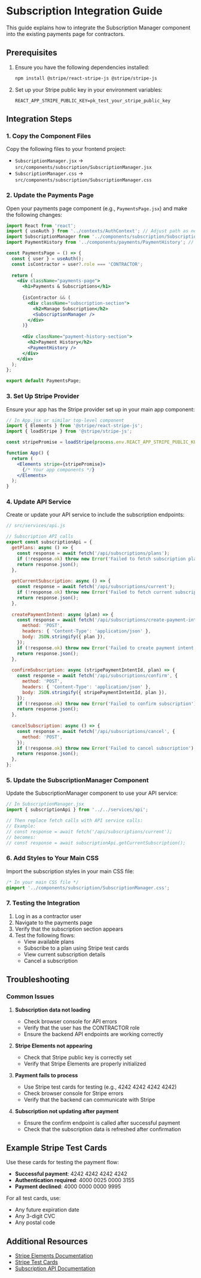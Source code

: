 # Subscription Integration Guide

This guide explains how to integrate the Subscription Manager component into the existing payments page for contractors.

## Prerequisites

1. Ensure you have the following dependencies installed:
   ```bash
   npm install @stripe/react-stripe-js @stripe/stripe-js
   ```

2. Set up your Stripe public key in your environment variables:
   ```
   REACT_APP_STRIPE_PUBLIC_KEY=pk_test_your_stripe_public_key
   ```

## Integration Steps

### 1. Copy the Component Files

Copy the following files to your frontend project:
- `SubscriptionManager.jsx` → `src/components/subscription/SubscriptionManager.jsx`
- `SubscriptionManager.css` → `src/components/subscription/SubscriptionManager.css`

### 2. Update the Payments Page

Open your payments page component (e.g., `PaymentsPage.jsx`) and make the following changes:

```jsx
import React from 'react';
import { useAuth } from '../contexts/AuthContext'; // Adjust path as needed
import SubscriptionManager from '../components/subscription/SubscriptionManager';
import PaymentHistory from '../components/payments/PaymentHistory'; // Your existing component

const PaymentsPage = () => {
  const { user } = useAuth();
  const isContractor = user?.role === 'CONTRACTOR';
  
  return (
    <div className="payments-page">
      <h1>Payments & Subscriptions</h1>
      
      {isContractor && (
        <div className="subscription-section">
          <h2>Manage Subscription</h2>
          <SubscriptionManager />
        </div>
      )}
      
      <div className="payment-history-section">
        <h2>Payment History</h2>
        <PaymentHistory />
      </div>
    </div>
  );
};

export default PaymentsPage;
```

### 3. Set Up Stripe Provider

Ensure your app has the Stripe provider set up in your main app component:

```jsx
// In App.jsx or similar top-level component
import { Elements } from '@stripe/react-stripe-js';
import { loadStripe } from '@stripe/stripe-js';

const stripePromise = loadStripe(process.env.REACT_APP_STRIPE_PUBLIC_KEY);

function App() {
  return (
    <Elements stripe={stripePromise}>
      {/* Your app components */}
    </Elements>
  );
}
```

### 4. Update API Service

Create or update your API service to include the subscription endpoints:

```jsx
// src/services/api.js

// Subscription API calls
export const subscriptionApi = {
  getPlans: async () => {
    const response = await fetch('/api/subscriptions/plans');
    if (!response.ok) throw new Error('Failed to fetch subscription plans');
    return response.json();
  },
  
  getCurrentSubscription: async () => {
    const response = await fetch('/api/subscriptions/current');
    if (!response.ok) throw new Error('Failed to fetch current subscription');
    return response.json();
  },
  
  createPaymentIntent: async (plan) => {
    const response = await fetch('/api/subscriptions/create-payment-intent', {
      method: 'POST',
      headers: { 'Content-Type': 'application/json' },
      body: JSON.stringify({ plan }),
    });
    if (!response.ok) throw new Error('Failed to create payment intent');
    return response.json();
  },
  
  confirmSubscription: async (stripePaymentIntentId, plan) => {
    const response = await fetch('/api/subscriptions/confirm', {
      method: 'POST',
      headers: { 'Content-Type': 'application/json' },
      body: JSON.stringify({ stripePaymentIntentId, plan }),
    });
    if (!response.ok) throw new Error('Failed to confirm subscription');
    return response.json();
  },
  
  cancelSubscription: async () => {
    const response = await fetch('/api/subscriptions/cancel', {
      method: 'POST',
    });
    if (!response.ok) throw new Error('Failed to cancel subscription');
    return response.json();
  },
};
```

### 5. Update the SubscriptionManager Component

Update the SubscriptionManager component to use your API service:

```jsx
// In SubscriptionManager.jsx
import { subscriptionApi } from '../../services/api';

// Then replace fetch calls with API service calls:
// Example:
// const response = await fetch('/api/subscriptions/current');
// becomes:
// const response = await subscriptionApi.getCurrentSubscription();
```

### 6. Add Styles to Your Main CSS

Import the subscription styles in your main CSS file:

```css
/* In your main CSS file */
@import '../components/subscription/SubscriptionManager.css';
```

### 7. Testing the Integration

1. Log in as a contractor user
2. Navigate to the payments page
3. Verify that the subscription section appears
4. Test the following flows:
   - View available plans
   - Subscribe to a plan using Stripe test cards
   - View current subscription details
   - Cancel a subscription

## Troubleshooting

### Common Issues

1. **Subscription data not loading**
   - Check browser console for API errors
   - Verify that the user has the CONTRACTOR role
   - Ensure the backend API endpoints are working correctly

2. **Stripe Elements not appearing**
   - Check that Stripe public key is correctly set
   - Verify that Stripe Elements are properly initialized

3. **Payment fails to process**
   - Use Stripe test cards for testing (e.g., 4242 4242 4242 4242)
   - Check browser console for Stripe errors
   - Verify that the backend can communicate with Stripe

4. **Subscription not updating after payment**
   - Ensure the confirm endpoint is called after successful payment
   - Check that the subscription data is refreshed after confirmation

## Example Stripe Test Cards

Use these cards for testing the payment flow:

- **Successful payment**: 4242 4242 4242 4242
- **Authentication required**: 4000 0025 0000 3155
- **Payment declined**: 4000 0000 0000 9995

For all test cards, use:
- Any future expiration date
- Any 3-digit CVC
- Any postal code

## Additional Resources

- [Stripe Elements Documentation](https://stripe.com/docs/stripe-js/react)
- [Stripe Test Cards](https://stripe.com/docs/testing#cards)
- [Subscription API Documentation](../SUBSCRIPTION_MANAGEMENT_GUIDE.md)
